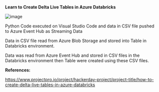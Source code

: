 **Learn to Create Delta Live Tables in Azure Databricks**

![image](https://github.com/fatihsomer/Azure/assets/40704702/2cd91edb-0154-47f8-a225-1dd20b46acfb)



Python Code executed on Visual Studio Code and data in CSV file pushed to Azure Event Hub as Streaming Data

Data in CSV file read from Azure Blob Storage and stored into Table in Databricks environment.

Data was read from Azure Event Hub and stored in CSV files in the Databricks environment then Table were created using these CSV files.




**References:**


https://www.projectpro.io/project/hackerday-project/project-title/how-to-create-delta-live-tables-in-azure-databricks
